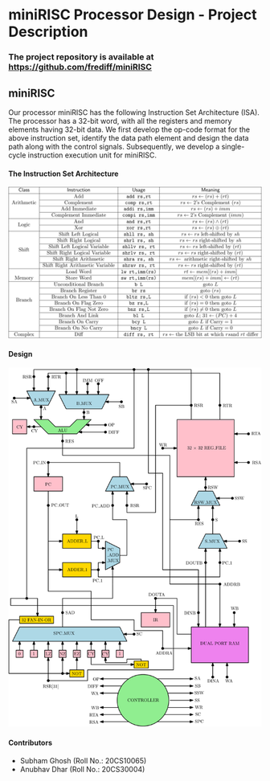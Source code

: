 

# miniRISC Processor Design - Project Description

### The project repository is available at https://github.com/frediff/miniRISC

## miniRISC 

Our processor miniRISC has the following Instruction Set Architecture (ISA). The processor has a 32-bit word, with all the registers and memory elements having 32-bit data. We first develop the op-code format for the above instruction set, identify the data path element and design the data path along with the control signals. Subsequently, we develop a single-cycle instruction execution unit for miniRISC.

#### The Instruction Set Architecture

![](ISA.svg)

#### Design

![](Design.svg)

#### Contributors

- Subham Ghosh (Roll No.: 20CS10065)
- Anubhav Dhar (Roll No.: 20CS30004)
